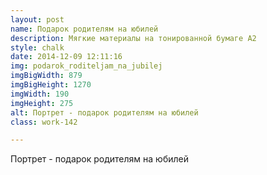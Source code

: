 ```yaml
---
layout: post
name: Подарок родителям на юбилей
description: Мягкие материалы на тонированной бумаге А2
style: chalk
date: 2014-12-09 12:11:16
img: podarok_roditeljam_na_jubilej
imgBigWidth: 879
imgBigHeight: 1270
imgWidth: 190
imgHeight: 275
alt: Портрет - подарок родителям на юбилей
class: work-142

---
```


Портрет - подарок родителям на юбилей